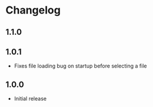 # Changelog

## 1.1.0

## 1.0.1

- Fixes file loading bug on startup before selecting a file

## 1.0.0

- Initial release